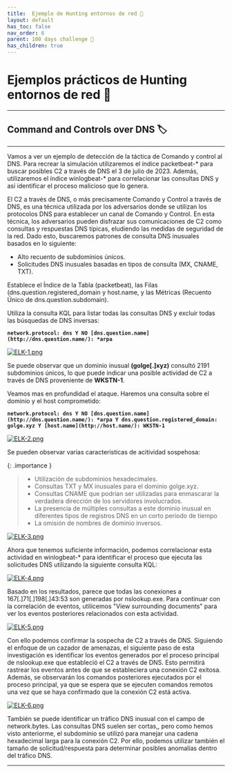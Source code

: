 ```yaml
---
title:  Ejemplo de Hunting entornos de red 🥋
layout: default
has_toc: false
nav_order: 6
parent: 100 days challenge 🗻
has_children: true
---
```

# Ejemplos prácticos de Hunting entornos de red 🥋
---

## Command and Controls over DNS 🏷️
---

Vamos a ver un ejemplo de detección de la táctica de Comando y control al DNS.
Para recrear la simulación utilizaremos el índice packetbeat-* para buscar posibles C2 a través de DNS el 3 de julio de 2023. Además, utilizaremos el índice winlogbeat-* para correlacionar las consultas DNS y así identificar el proceso malicioso que lo genera. 

El C2 a través de DNS, o más precisamente Comando y Control a través de DNS, es una técnica utilizada por los adversarios donde se utilizan los protocolos DNS para establecer un canal de Comando y Control. En esta técnica, los adversarios pueden disfrazar sus comunicaciones de C2 como consultas y respuestas DNS típicas, eludiendo las medidas de seguridad de la red. Dado esto, buscaremos patrones de consulta DNS inusuales basados en lo siguiente:

- Alto recuento de subdominios únicos.
- Solicitudes DNS inusuales basadas en tipos de consulta (MX, CNAME, TXT).

Establece el Índice de la Tabla (packetbeat), las Filas (dns.question.registered_domain y host.name, y las Métricas (Recuento Único de dns.question.subdomain).

Utiliza la consulta KQL para listar todas las consultas DNS y excluir todas las búsquedas de DNS inversas:

**`network.protocol: dns Y NO [dns.question.name](http://dns.question.name/): *arpa`**


[![ELK-1.png](https://i.postimg.cc/c4yYMKWQ/ELK-1.png)](https://postimg.cc/Dm687w8Z)


Se puede observar que un dominio inusual **(golge[.]xyz)** consultó 2191 subdominios únicos, lo que puede indicar una posible actividad de C2 a través de DNS proveniente de **WKSTN-1**. 

Veamos mas en profundidad el ataque. Haremos una consulta sobre el dominio y el host comprometido:

**`network.protocol: dns Y NO [dns.question.name](http://dns.question.name/): *arpa Y dns.question.registered_domain: golge.xyz Y [host.name](http://host.name/): WKSTN-1`**

[![ELK-2.png](https://i.postimg.cc/mZFCHYvL/ELK-2.png)](https://postimg.cc/xqnXrzjh)


Se pueden observar varias caracteristicas de acitividad sospehosa:

{: .importance }
>- Utilización de subdominios hexadecimales.
>- Consultas TXT y MX inusuales para el dominio golge.xyz.
>- Consultas CNAME que podrían ser utilizadas para enmascarar la verdadera dirección de los servidores involucrados.
>- La presencia de múltiples consultas a este dominio inusual en diferentes tipos de registros DNS en un corto periodo de tiempo
>- La omisión de nombres de dominio inversos.


[![ELK-3.png](https://i.postimg.cc/yd2RGxZC/ELK-3.png)](https://postimg.cc/VrB5rYgK)

Ahora que tenemos suficiente información, podemos correlacionar esta actividad en winlogbeat-* para identificar el proceso que ejecuta las solicitudes DNS utilizando la siguiente consulta KQL:


[![ELK-4.png](https://i.postimg.cc/T1mbvxVL/ELK-4.png)](https://postimg.cc/p5WrKg1R)


Basado en los resultados, parece que todas las conexiones a 167[.]71[.]198[.]43:53 son generadas por nslookup.exe. Para continuar con la correlación de eventos, utilicemos "View surrounding documents" para ver los eventos posteriores relacionados con esta actividad.

[![ELK-5.png](https://i.postimg.cc/02YSt85h/ELK-5.png)](https://postimg.cc/JGht0CkQ)


Con ello podemos confirmar la sospecha de C2 a través de DNS. Siguiendo el enfoque de un cazador de amenazas, el siguiente paso de esta investigación es identificar los eventos generados por el proceso principal de nslookup.exe que estableció el C2 a través de DNS. Esto permitirá rastrear los eventos antes de que se estableciera una conexión C2 exitosa. Además, se observarán los comandos posteriores ejecutados por el proceso principal, ya que se espera que se ejecuten comandos remotos una vez que se haya confirmado que la conexión C2 está activa.


[![ELK-6.png](https://i.postimg.cc/XvPMT670/ELK-6.png)](https://postimg.cc/GBvSyNyM)

También se puede identificar un tráfico DNS inusual con el campo de network.bytes. Las consultas DNS suelen ser cortas,, pero como hemos visto anteriorme, el subdominio se utilizó para manejar una cadena hexadecimal larga para la conexión C2. Por ello, podemos utilizar también el tamaño de solicitud/respuesta para determinar posibles anomalías dentro del tráfico DNS.

---
